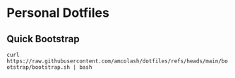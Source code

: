 # Personal Dotfiles

## Quick Bootstrap

`curl https://raw.githubusercontent.com/amcolash/dotfiles/refs/heads/main/bootstrap/bootstrap.sh | bash`
